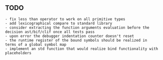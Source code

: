 TODO
----
    - fix less than operator to work on all primitive types
    - add lexicographical compare to standard library
	- consider extracting the function arguments evaluation before the decision ast/bif/clif once all tests pass
    - upon error the debugger indentation counter doesn't reset
	- the runtime register of the bound symbols should be realized in terms of a global symbol map
	- implement an std function that would realize bind functionality with placeholders
